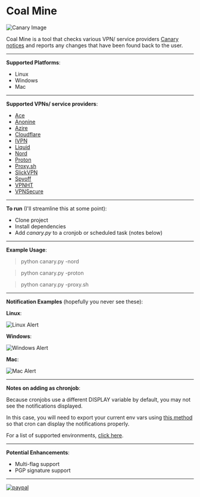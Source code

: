 # Coal Mine
![Canary Image](https://i.imgur.com/JRsJ8Q1.png)

Coal Mine is a tool that checks various VPN/ service providers [Canary notices](https://en.wikipedia.org/wiki/Warrant_canary) and reports any changes that have been found back to the user.

---

**Supported Platforms**:
- Linux
- Windows
- Mac

---

**Supported VPNs/ service providers**:
- [Ace](https://www.acevpn.com/)
- [Anonine](https://anonine.com/)
- [Azire](https://www.azirevpn.com/)
- [Cloudflare](https://www.cloudflare.com/)
- [IVPN](https://www.ivpn.net/)
- [Liquid](https://www.liquidvpn.com/)
- [Nord](https://nordvpn.com/)
- [Proton](https://protonvpn.com/)
- [Proxy.sh](https://proxy.sh/)
- [SlickVPN](https://www.slickvpn.com/)
- [Spyoff](https://www.spyoff.com/)
- [VPNHT](https://vpn.ht/)
- [VPNSecure](https://www.vpnsecure.me/)

---

**To run** (I'll streamline this at some point):
- Clone project
- Install dependencies
- Add _canary.py_ to a cronjob or scheduled task (notes below)
---

**Example Usage**:
>python canary.py -nord

>python canary.py -proton

>python canary.py -proxy.sh

---

**Notification Examples** (hopefully you never see these):

**Linux**:

![Linux Alert](https://i.imgur.com/FVpYt66.png)


**Windows**:

![Windows Alert](https://i.imgur.com/12P3WGv.png)


**Mac**:

![Mac Alert](https://i.imgur.com/DGNhLVh.png)

---

**Notes on adding as chronjob**:

Because cronjobs use a different DISPLAY variable by default, you may not see the notifications displayed.

In this case, you will need to export your current env vars using [this method](https://askubuntu.com/questions/978382/how-can-i-show-notify-send-messages-triggered-by-crontab) so that cron can display the notifications properly.

For a list of supported environments, [click here](https://github.com/pa4080/cron-gui-launcher#supportedtested-desktop-environments).

---


**Potential Enhancements**:
- Multi-flag support
- PGP signature support

---


[![paypal](https://i.imgur.com/wsX84nD.png)](https://www.paypal.com/cgi-bin/webscr?cmd=_donations&business=W2FJJJAM7EESC&item_name=Development+efforts/+coffee+fund&currency_code=USD&source=url)
